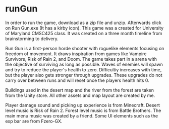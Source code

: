 # runGun
In order to run the game, download as a zip file and unzip. Afterwards click on Run Gun.exe (It has a kirby icon). This game was a created for University of Maryland CMSC425 class. It was created on a three month timeline from brainstorming to delivery.

Run Gun is a first-person horde shooter with roguelike elements focusing on freedom of movement. It draws inspiration from games like Vampire Survivors, Risk of Rain 2, and Doom. The game takes part in a arena with the objective of surviving as long as possible.
Waves of enemies will spawn and try to reduce the player's health to zero. Difficultiy increases with time, but the player also gets stronger through upgrades. These upgrades do not carry over between runs and will reset once the players health hits 0.

Buildings used in the desert map and the river from the forest are taken from the Unity store. All other assets and map layout are created by me.

Player damage sound and picking up experience is from Minecraft. Desert level music is Risk of Rain 2. Forest level music is from Battle Brothers. The main menu music was created by a friend. Some UI elements such as the exp bar are from Fzero-GX.

